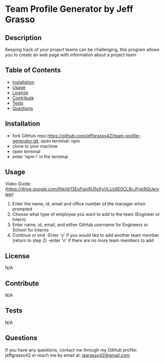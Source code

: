 # Team Profile Generator by Jeff Grasso

## Description

Keeping track of your project teams can be challenging, this program allows you to create an web page with information about a project team

## Table of Contents

- [Installation](#installation)
- [Usage](#usage)
- [License](#license)
- [Contribute](#contribute)
- [Tests](#tests)
- [Questions](#questions)

## Installation

- fork GitHub repo https://github.com/jeffgrasso42/team-profile-generator.git, open terminal: npm
- clone to your machine
- open terminal
- enter 'npm i' in the terminal

## Usage

Video Guide: (https://drive.google.com/file/d/13EoFqjx9U5sXyVLUz8E0CL8cJFokRQUe/view)

1. Enter the name, id, email and office number of the manager when prompted
2. Choose what type of employee you want to add to the team (Engineer or Intern)
3. Enter name, id, email, and either GitHub username for Engineers or School for Interns
4. Continue or end
   -Enter 'y' if you would like to add another team member (return to step 2)
   -enter 'n' if there are no more team members to add

## License

N/A

## Contribute

N/A

## Tests

N/A

## Questions

If you have any questions, contact me through my GitHub profile: jeffgrasso42 or reach me by email at: jagrasso42@gmail.com
